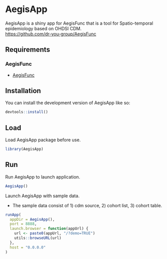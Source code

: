 
<!-- README.md is generated from README.Rmd. Please edit that file -->

# AegisApp

<!-- badges: start -->
<!-- badges: end -->

AegisApp is a shiny app for AegisFunc that is a tool for Spatio-temporal
epidemiology based on OHDSI CDM.  
<https://github.com/dr-you-group/AegisFunc>

## Requirements

### AegisFunc

-   [AegisFunc](https://github.com/dr-you-group/AegisFunc)

## Installation

You can install the development version of AegisApp like so:

``` r
devtools::install()
```

## Load

Load AegisApp package before use.

``` r
library(AegisApp)
```

## Run

Run AegisApp to launch application.

``` r
AegisApp()
```

Launch AegisApp with sample data.  
- The sample data consist of 1) cdm source, 2) cohort list, 3) cohort
table.

``` r
runApp(
  appDir = AegisApp(),
  port = 8888,
  launch.browser = function(appUrl) {
    url <- paste0(appUrl, "/?demo=TRUE")
    utils::browseURL(url)
  },
  host = "0.0.0.0"
)
```
